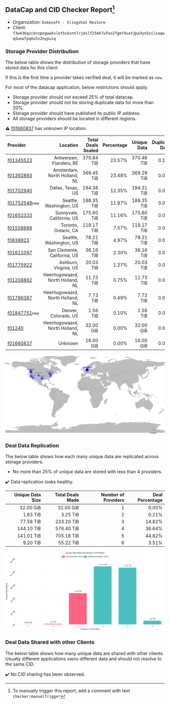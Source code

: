 ## DataCap and CID Checker Report[^1]
 - Organization: `Dukesoft - Slingshot Restore`
 - Client: `f3w436qzcbnzpngwwkslethcbsnt7rjdslf25mk7ufoo27gmf4uxt3pa3yn5zilzaqwqduew7pqmu5v2nypuiq`
### Storage Provider Distribution
The below table shows the distribution of storage providers that have stored data for this client.

If this is the first time a provider takes verified deal, it will be marked as `new`.

For most of the datacap application, below restrictions should apply.
 - Storage provider should not exceed 25% of total datacap.
 - Storage provider should not be storing duplicate data for more than 20%.
 - Storage provider should have published its public IP address.
 - All storage providers should be located in different regions.

⚠️ [f01660837](https://filfox.info/en/address/f01660837) has unknown IP location.

| Provider                                                    |                         Location | Total Deals Sealed | Percentage | Unique Data | Duplicate Deals |
| :---------------------------------------------------------- | -------------------------------: | -----------------: | ---------: | ----------: | --------------: |
| [f01345523](https://filfox.info/en/address/f01345523)       |          Antwerpen, Flanders, BE |         370.84 TiB |     23.57% |  370.46 TiB |           0.10% |
| [f01392893](https://filfox.info/en/address/f01392893)       |     Amsterdam, North Holland, NL |         369.45 TiB |     23.48% |  369.29 TiB |           0.04% |
| [f01702940](https://filfox.info/en/address/f01702940)       |                Dallas, Texas, US |         194.38 TiB |     12.35% |  194.31 TiB |           0.03% |
| [f01752548](https://filfox.info/en/address/f01752548)`new`  |          Seattle, Washington, US |         188.35 TiB |     11.97% |  188.35 TiB |           0.00% |
| [f01652333](https://filfox.info/en/address/f01652333)       |        Sunnyvale, California, US |         175.60 TiB |     11.16% |  175.60 TiB |           0.00% |
| [f01558688](https://filfox.info/en/address/f01558688)       |             Toronto, Ontario, CA |         119.17 TiB |      7.57% |  119.17 TiB |           0.00% |
| [f0838923](https://filfox.info/en/address/f0838923)         |          Seattle, Washington, US |          78.21 TiB |      4.97% |   78.21 TiB |           0.00% |
| [f01611097](https://filfox.info/en/address/f01611097)       |     San Clemente, California, US |          36.16 TiB |      2.30% |   36.16 TiB |           0.00% |
| [f01775922](https://filfox.info/en/address/f01775922)       |            Ashburn, Virginia, US |          20.03 TiB |      1.27% |   20.03 TiB |           0.00% |
| [f01208862](https://filfox.info/en/address/f01208862)       | Heerhugowaard, North Holland, NL |          11.73 TiB |      0.75% |   11.73 TiB |           0.00% |
| [f01786387](https://filfox.info/en/address/f01786387)       | Heerhugowaard, North Holland, NL |           7.73 TiB |      0.49% |    7.73 TiB |           0.00% |
| [f01847751](https://filfox.info/en/address/f01847751)`new`  |             Denver, Colorado, US |           1.56 TiB |      0.10% |    1.56 TiB |           0.00% |
| [f01240](https://filfox.info/en/address/f01240)             | Heerhugowaard, North Holland, NL |          32.00 GiB |      0.00% |   32.00 GiB |           0.00% |
| [f01660837](https://filfox.info/en/address/f01660837)       |                          Unknown |          16.00 GiB |      0.00% |   16.00 GiB |           0.00% |

![Provider Distribution](https://raw.githubusercontent.com/data-preservation-programs/filplus-checker-assets/main/filecoin-project/filecoin-plus-large-datasets/issues/146/1671092639008.png)
### Deal Data Replication
The below table shows how each many unique data are replicated across storage providers.
- No more than 25% of unique data are stored with less than 4 providers.

✔️ Data replication looks healthy.

| Unique Data Size | Total Deals Made | Number of Providers | Deal Percentage |
| ---------------: | ---------------: | ------------------: | --------------: |
|        32.00 GiB |        32.00 GiB |                   1 |           0.00% |
|         1.63 TiB |         3.25 TiB |                   2 |           0.21% |
|        77.58 TiB |       233.20 TiB |                   3 |          14.82% |
|       144.10 TiB |       576.40 TiB |                   4 |          36.64% |
|       141.01 TiB |       705.16 TiB |                   5 |          44.82% |
|         9.20 TiB |        55.22 TiB |                   6 |           3.51% |

![Replication Distribution](https://raw.githubusercontent.com/data-preservation-programs/filplus-checker-assets/main/filecoin-project/filecoin-plus-large-datasets/issues/146/1671092639839.png)
### Deal Data Shared with other Clients
The below table shows how many unique data are shared with other clients.
Usually different applications owns different data and should not resolve to the same CID.

✔️ No CID sharing has been observed.

[^1]: To manually trigger this report, add a comment with text `checker:manualTrigger`
